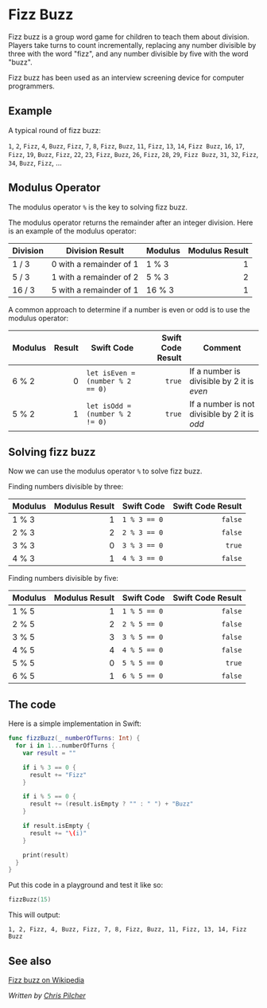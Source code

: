 # Fizz Buzz

Fizz buzz is a group word game for children to teach them about division. Players take turns to count incrementally, replacing any number divisible by three with the word "fizz", and any number divisible by five with the word "buzz".

Fizz buzz has been used as an interview screening device for computer programmers.

## Example

A typical round of fizz buzz:

`1`, `2`, `Fizz`, `4`, `Buzz`, `Fizz`, `7`, `8`, `Fizz`, `Buzz`, `11`, `Fizz`, `13`, `14`, `Fizz Buzz`, `16`, `17`, `Fizz`, `19`, `Buzz`, `Fizz`, `22`, `23`, `Fizz`, `Buzz`, `26`, `Fizz`, `28`, `29`, `Fizz Buzz`, `31`, `32`, `Fizz`, `34`, `Buzz`, `Fizz`, ...

## 	Modulus Operator

The modulus operator `%` is the key to solving fizz buzz.

The modulus operator returns the remainder after an integer division. Here is an example of the modulus operator:

| Division      | Division Result            | Modulus         | Modulus Result  |
| ------------- | -------------------------- | --------------- | ---------------:|
| 1 / 3       | 0 with a remainder of 1  | 1 % 3         | 1             |
| 5 / 3       | 1 with a remainder of 2  | 5 % 3         | 2             |
| 16 / 3      | 5 with a remainder of 1  | 16 % 3        | 1             |

A common approach to determine if a number is even or odd is to use the modulus operator:

| Modulus       | Result          | Swift Code                      | Swift Code Result | Comment                                       |
| ------------- | ---------------:| ------------------------------- | -----------------:| --------------------------------------------- |
| 6 % 2       | 0               | `let isEven = (number % 2 == 0)`  | `true`            | If a number is divisible by 2 it is *even*    |
| 5 % 2       | 1               | `let isOdd = (number % 2 != 0)`   | `true`            | If a number is not divisible by 2 it is *odd* |

## Solving fizz buzz

Now we can use the modulus operator `%` to solve fizz buzz.

Finding numbers divisible by three:

| Modulus | Modulus Result | Swift Code    | Swift Code Result |
| ------- | --------------:| ------------- |------------------:|
| 1 % 3 | 1            | `1 % 3 == 0`  | `false`           |
| 2 % 3 | 2            | `2 % 3 == 0`  | `false`           |
| 3 % 3 | 0            | `3 % 3 == 0`  | `true`            |
| 4 % 3 | 1            | `4 % 3 == 0`  | `false`           |

Finding numbers divisible by five:

| Modulus | Modulus Result | Swift Code    | Swift Code Result |
| ------- | --------------:| ------------- |------------------:|
| 1 % 5 | 1            | `1 % 5 == 0`  | `false`           |
| 2 % 5 | 2            | `2 % 5 == 0`  | `false`           |
| 3 % 5 | 3            | `3 % 5 == 0`  | `false`           |
| 4 % 5 | 4            | `4 % 5 == 0`  | `false`           |
| 5 % 5 | 0            | `5 % 5 == 0`  | `true`            |
| 6 % 5 | 1            | `6 % 5 == 0`  | `false`           |

## The code

Here is a simple implementation in Swift:

```swift
func fizzBuzz(_ numberOfTurns: Int) {
  for i in 1...numberOfTurns {
    var result = ""

    if i % 3 == 0 {
      result += "Fizz"
    }

    if i % 5 == 0 {
      result += (result.isEmpty ? "" : " ") + "Buzz"
    }

    if result.isEmpty {
      result += "\(i)"
    }

    print(result)
  }
}
```

Put this code in a playground and test it like so:

```swift
fizzBuzz(15)
```

This will output:

	1, 2, Fizz, 4, Buzz, Fizz, 7, 8, Fizz, Buzz, 11, Fizz, 13, 14, Fizz Buzz

## See also

[Fizz buzz on Wikipedia](https://en.wikipedia.org/wiki/Fizz_buzz)

*Written by [Chris Pilcher](https://github.com/chris-pilcher)*
